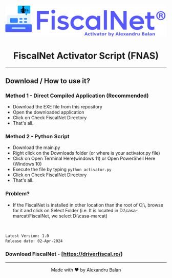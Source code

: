 <p align="center"><img src="https://raw.githubusercontent.com/alxb421/FiscalNet-activator/main/gh_logo.png" alt="MAS Logo"></p>

<h1 align="center">FiscalNet Activator Script (FNAS)</h1>


<hr>

## Download / How to use it?

### Method 1 - Direct Compiled Application (Recommended)

-   Download the EXE file from this repository
-   Open the downloaded application
-   Click on Check FiscalNet Directory
-   That's all.

### Method 2 - Python Script

-   Download the main.py
-   Right click on the Downloads folder (or where is your activator.py file)
-   Click on Open Terminal Here(windows 11) or Open PowerShell Here (Windows 10)
-   Execute the file by typing `python activator.py`
-   Click on Check FiscalNet Directory
-   That's all.

### Problem?
- If the FiscalNet is installed in other location than the root of C:\\, browse for it and click on Select Folder (i.e. It is located in D:\casa-marcat\FiscalNet, we select D:\casa-marcat)

</br>

```
Latest Version: 1.0
Release date: 02-Apr-2024
```
### Download FiscalNet - [https://driverfiscal.ro/)

---

<p align="center">Made with ❤️ by Alexandru Balan</p>
